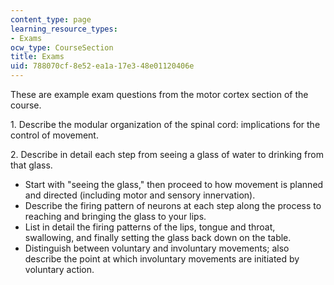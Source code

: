 ```yaml
---
content_type: page
learning_resource_types:
- Exams
ocw_type: CourseSection
title: Exams
uid: 788070cf-8e52-ea1a-17e3-48e01120406e
---
```


These are example exam questions from the motor cortex section of the course.

1\. Describe the modular organization of the spinal cord: implications for the control of movement.

2. Describe in detail each step from seeing a glass of water to drinking from that glass.

*   Start with "seeing the glass," then proceed to how movement is planned and directed (including motor and sensory innervation).
*   Describe the firing pattern of neurons at each step along the process to reaching and bringing the glass to your lips.
*   List in detail the firing patterns of the lips, tongue and throat, swallowing, and finally setting the glass back down on the table.
*   Distinguish between voluntary and involuntary movements; also describe the point at which involuntary movements are initiated by voluntary action.